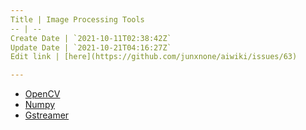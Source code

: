 ```yaml
---
Title | Image Processing Tools
-- | --
Create Date | `2021-10-11T02:38:42Z`
Update Date | `2021-10-21T04:16:27Z`
Edit link | [here](https://github.com/junxnone/aiwiki/issues/63)

---
```

- [OpenCV](/OpenCV)
- [Numpy](/Numpy)
- [Gstreamer](/Gstreamer)
